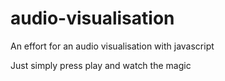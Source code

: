 # audio-visualisation
An effort for an audio visualisation with javascript

Just simply press play and watch the magic
